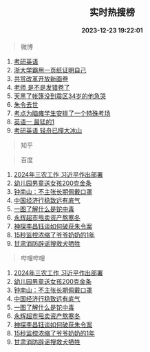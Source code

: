 <div align="center"><h2>实时热搜榜</h2><h4>2023-12-23 19:22:01</h4></div>

> 微博  

1. [考研英语](https://s.weibo.com/weibo?q=%E8%80%83%E7%A0%94%E8%8B%B1%E8%AF%AD&t=31&band_rank=1&Refer=top)<br />
2. [浙大学霸用一页纸证明自己](https://s.weibo.com/weibo?q=%23%E6%B5%99%E5%A4%A7%E5%AD%A6%E9%9C%B8%E7%94%A8%E4%B8%80%E9%A1%B5%E7%BA%B8%E8%AF%81%E6%98%8E%E8%87%AA%E5%B7%B1%23&t=31&band_rank=2&Refer=top)<br />
3. [共赏改革开放新画卷](https://s.weibo.com/weibo?q=%23%E5%85%B1%E8%B5%8F%E6%94%B9%E9%9D%A9%E5%BC%80%E6%94%BE%E6%96%B0%E7%94%BB%E5%8D%B7%23&t=31&band_rank=3&Refer=top)<br />
4. [老师 是不是发错卷了](https://s.weibo.com/weibo?q=%E8%80%81%E5%B8%88%20%E6%98%AF%E4%B8%8D%E6%98%AF%E5%8F%91%E9%94%99%E5%8D%B7%E4%BA%86&t=31&band_rank=4&Refer=top)<br />
5. [天黑了帐篷没到震区34岁的他急哭](https://s.weibo.com/weibo?q=%23%E5%A4%A9%E9%BB%91%E4%BA%86%E5%B8%90%E7%AF%B7%E6%B2%A1%E5%88%B0%E9%9C%87%E5%8C%BA34%E5%B2%81%E7%9A%84%E4%BB%96%E6%80%A5%E5%93%AD%23&t=31&band_rank=5&Refer=top)<br />
6. [朱令去世](https://s.weibo.com/weibo?q=%23%E6%9C%B1%E4%BB%A4%E5%8E%BB%E4%B8%96%23&t=31&band_rank=6&Refer=top)<br />
7. [考点为脑瘫学生安排了一个特殊考场](https://s.weibo.com/weibo?q=%23%E8%80%83%E7%82%B9%E4%B8%BA%E8%84%91%E7%98%AB%E5%AD%A6%E7%94%9F%E5%AE%89%E6%8E%92%E4%BA%86%E4%B8%80%E4%B8%AA%E7%89%B9%E6%AE%8A%E8%80%83%E5%9C%BA%23&t=31&band_rank=7&Refer=top)<br />
8. [英语一 最猛的1](https://s.weibo.com/weibo?q=%E8%8B%B1%E8%AF%AD%E4%B8%80%20%E6%9C%80%E7%8C%9B%E7%9A%841&t=31&band_rank=8&Refer=top)<br />
9. [考研英语 轻舟已撞大冰山](https://s.weibo.com/weibo?q=%E8%80%83%E7%A0%94%E8%8B%B1%E8%AF%AD%20%E8%BD%BB%E8%88%9F%E5%B7%B2%E6%92%9E%E5%A4%A7%E5%86%B0%E5%B1%B1&t=31&band_rank=9&Refer=top)<br />

> 知乎  


> 百度  

1. [2024年三农工作 习近平作出部署](https://www.baidu.com/s?wd=2024%E5%B9%B4%E4%B8%89%E5%86%9C%E5%B7%A5%E4%BD%9C+%E4%B9%A0%E8%BF%91%E5%B9%B3%E4%BD%9C%E5%87%BA%E9%83%A8%E7%BD%B2&sa=fyb_news&rsv_dl=fyb_news)<br />
2. [幼儿园男童送女孩200克金条](https://www.baidu.com/s?wd=%E5%B9%BC%E5%84%BF%E5%9B%AD%E7%94%B7%E7%AB%A5%E9%80%81%E5%A5%B3%E5%AD%A9200%E5%85%8B%E9%87%91%E6%9D%A1&sa=fyb_news&rsv_dl=fyb_news)<br />
3. [钟南山：不主张长期佩戴口罩](https://www.baidu.com/s?wd=%E9%92%9F%E5%8D%97%E5%B1%B1%EF%BC%9A%E4%B8%8D%E4%B8%BB%E5%BC%A0%E9%95%BF%E6%9C%9F%E4%BD%A9%E6%88%B4%E5%8F%A3%E7%BD%A9&sa=fyb_news&rsv_dl=fyb_news)<br />
4. [中国经济行稳致远有底气](https://www.baidu.com/s?wd=%E4%B8%AD%E5%9B%BD%E7%BB%8F%E6%B5%8E%E8%A1%8C%E7%A8%B3%E8%87%B4%E8%BF%9C%E6%9C%89%E5%BA%95%E6%B0%94&sa=fyb_news&rsv_dl=fyb_news)<br />
5. [一图了解什么是铊中毒](https://www.baidu.com/s?wd=%E4%B8%80%E5%9B%BE%E4%BA%86%E8%A7%A3%E4%BB%80%E4%B9%88%E6%98%AF%E9%93%8A%E4%B8%AD%E6%AF%92&sa=fyb_news&rsv_dl=fyb_news)<br />
6. [永辉超市甩卖资产熬寒冬](https://www.baidu.com/s?wd=%E6%B0%B8%E8%BE%89%E8%B6%85%E5%B8%82%E7%94%A9%E5%8D%96%E8%B5%84%E4%BA%A7%E7%86%AC%E5%AF%92%E5%86%AC&sa=fyb_news&rsv_dl=fyb_news)<br />
7. [神探李昌钰谈如何破获朱令案](https://www.baidu.com/s?wd=%E7%A5%9E%E6%8E%A2%E6%9D%8E%E6%98%8C%E9%92%B0%E8%B0%88%E5%A6%82%E4%BD%95%E7%A0%B4%E8%8E%B7%E6%9C%B1%E4%BB%A4%E6%A1%88&sa=fyb_news&rsv_dl=fyb_news)<br />
8. [15秒监控浓缩了爷爷奶奶的1年](https://www.baidu.com/s?wd=15%E7%A7%92%E7%9B%91%E6%8E%A7%E6%B5%93%E7%BC%A9%E4%BA%86%E7%88%B7%E7%88%B7%E5%A5%B6%E5%A5%B6%E7%9A%841%E5%B9%B4&sa=fyb_news&rsv_dl=fyb_news)<br />
9. [甘肃消防辟谣搜救犬牺牲](https://www.baidu.com/s?wd=%E7%94%98%E8%82%83%E6%B6%88%E9%98%B2%E8%BE%9F%E8%B0%A3%E6%90%9C%E6%95%91%E7%8A%AC%E7%89%BA%E7%89%B2&sa=fyb_news&rsv_dl=fyb_news)<br />

> 哔哩哔哩  

1. [2024年三农工作 习近平作出部署](https://www.baidu.com/s?wd=2024%E5%B9%B4%E4%B8%89%E5%86%9C%E5%B7%A5%E4%BD%9C+%E4%B9%A0%E8%BF%91%E5%B9%B3%E4%BD%9C%E5%87%BA%E9%83%A8%E7%BD%B2&sa=fyb_news&rsv_dl=fyb_news)<br />
2. [幼儿园男童送女孩200克金条](https://www.baidu.com/s?wd=%E5%B9%BC%E5%84%BF%E5%9B%AD%E7%94%B7%E7%AB%A5%E9%80%81%E5%A5%B3%E5%AD%A9200%E5%85%8B%E9%87%91%E6%9D%A1&sa=fyb_news&rsv_dl=fyb_news)<br />
3. [钟南山：不主张长期佩戴口罩](https://www.baidu.com/s?wd=%E9%92%9F%E5%8D%97%E5%B1%B1%EF%BC%9A%E4%B8%8D%E4%B8%BB%E5%BC%A0%E9%95%BF%E6%9C%9F%E4%BD%A9%E6%88%B4%E5%8F%A3%E7%BD%A9&sa=fyb_news&rsv_dl=fyb_news)<br />
4. [中国经济行稳致远有底气](https://www.baidu.com/s?wd=%E4%B8%AD%E5%9B%BD%E7%BB%8F%E6%B5%8E%E8%A1%8C%E7%A8%B3%E8%87%B4%E8%BF%9C%E6%9C%89%E5%BA%95%E6%B0%94&sa=fyb_news&rsv_dl=fyb_news)<br />
5. [一图了解什么是铊中毒](https://www.baidu.com/s?wd=%E4%B8%80%E5%9B%BE%E4%BA%86%E8%A7%A3%E4%BB%80%E4%B9%88%E6%98%AF%E9%93%8A%E4%B8%AD%E6%AF%92&sa=fyb_news&rsv_dl=fyb_news)<br />
6. [永辉超市甩卖资产熬寒冬](https://www.baidu.com/s?wd=%E6%B0%B8%E8%BE%89%E8%B6%85%E5%B8%82%E7%94%A9%E5%8D%96%E8%B5%84%E4%BA%A7%E7%86%AC%E5%AF%92%E5%86%AC&sa=fyb_news&rsv_dl=fyb_news)<br />
7. [神探李昌钰谈如何破获朱令案](https://www.baidu.com/s?wd=%E7%A5%9E%E6%8E%A2%E6%9D%8E%E6%98%8C%E9%92%B0%E8%B0%88%E5%A6%82%E4%BD%95%E7%A0%B4%E8%8E%B7%E6%9C%B1%E4%BB%A4%E6%A1%88&sa=fyb_news&rsv_dl=fyb_news)<br />
8. [15秒监控浓缩了爷爷奶奶的1年](https://www.baidu.com/s?wd=15%E7%A7%92%E7%9B%91%E6%8E%A7%E6%B5%93%E7%BC%A9%E4%BA%86%E7%88%B7%E7%88%B7%E5%A5%B6%E5%A5%B6%E7%9A%841%E5%B9%B4&sa=fyb_news&rsv_dl=fyb_news)<br />
9. [甘肃消防辟谣搜救犬牺牲](https://www.baidu.com/s?wd=%E7%94%98%E8%82%83%E6%B6%88%E9%98%B2%E8%BE%9F%E8%B0%A3%E6%90%9C%E6%95%91%E7%8A%AC%E7%89%BA%E7%89%B2&sa=fyb_news&rsv_dl=fyb_news)<br />
